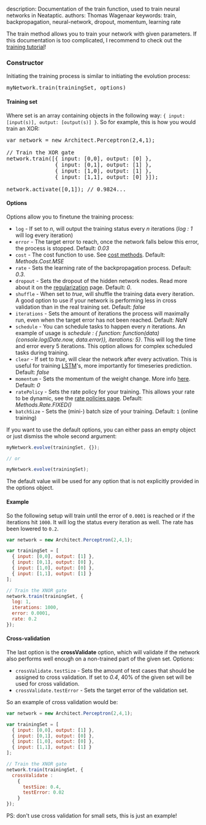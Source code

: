 description: Documentation of the train function, used to train neural networks in Neataptic.
authors: Thomas Wagenaar
keywords: train, backpropagation, neural-network, dropout, momentum, learning rate

The train method allows you to train your network with given parameters. If this
documentation is too complicated, I recommend to check out the
[training tutorial](../tutorials/training.md)!

### Constructor
Initiating the training process is similar to initiating the evolution process:

<pre>
myNetwork.train(trainingSet, options)
</pre>

#### Training set

Where set is an array containing objects in the following way: <code>{ input: [input(s)], output: [output(s)] }</code>. So for example, this is how you would train an XOR:

<pre>
var network = new Architect.Perceptron(2,4,1);

// Train the XOR gate
network.train([{ input: [0,0], output: [0] },
               { input: [0,1], output: [1] },
               { input: [1,0], output: [1] },
               { input: [1,1], output: [0] }]);

network.activate([0,1]); // 0.9824...
</pre>

#### Options

Options allow you to finetune the training process:

* `log` - If set to _n_, will output the training status every _n_ iterations (_log : 1_ will log every iteration)
* `error` - The target error to reach, once the network falls below this error, the process is stopped. Default: _0.03_
* `cost` - The cost function to use. See [cost methods](../methods/cost.md). Default: _Methods.Cost.MSE_
* `rate` - Sets the learning rate of the backpropagation process. Default: _0.3_.
* `dropout` - Sets the dropout of the hidden network nodes. Read more about it on the [regularization](../methods/regularization.md) page. Default: _0_.
* `shuffle` - When set to _true_, will shuffle the training data every iteration. A good option to use if your network is performing less in cross validation than in the real training set. Default: _false_
* `iterations` - Sets the amount of iterations the process will maximally run, even when the target error has not been reached. Default: _NaN_
* `schedule` - You can schedule tasks to happen every _n_ iterations. An example of usage is _schedule : { function: function(data){console.log(Date.now, data.error)}, iterations: 5}_. This will log the time and error every 5 iterations. This option allows for complex scheduled tasks during training.
* `clear` - If set to _true_, will clear the network after every activation. This is useful for training [LSTM](../builtins/lstm.md)'s, more importantly for timeseries prediction. Default: _false_
* `momentum` - Sets the momentum of the weight change. More info [here](https://www.willamette.edu/~gorr/classes/cs449/momrate.html). Default: _0_
* `ratePolicy` - Sets the rate policy for your training. This allows your rate to be dynamic, see the [rate policies page](../methods/rate.md). Default: _Methods.Rate.FIXED()_
* `batchSize` - Sets the (mini-) batch size of your training. Default: `1` (online training)

If you want to use the default options, you can either pass an empty object or
just dismiss the whole second argument:

```javascript
myNetwork.evolve(trainingSet, {});

// or

myNetwork.evolve(trainingSet);
```

The default value will be used for any option that is not explicitly provided
in the options object.

#### Example

So the following setup will train until the error of <code>0.0001</code> is reached or if the iterations hit <code>1000</code>. It will log the status every iteration as well. The rate has been lowered to <code>0.2</code>.

```javascript
var network = new Architect.Perceptron(2,4,1);

var trainingSet = [
  { input: [0,0], output: [1] },
  { input: [0,1], output: [0] },
  { input: [1,0], output: [0] },
  { input: [1,1], output: [1] }
];

// Train the XNOR gate
network.train(trainingSet, {
  log: 1,
  iterations: 1000,
  error: 0.0001,
  rate: 0.2
});
```

#### Cross-validation

The last option is the **crossValidate** option, which will validate if the network also performs well enough on a non-trained part of the given set. Options:

* `crossValidate.testSize` - Sets the amount of test cases that should be assigned to cross validation. If set to _0.4_, 40% of the given set will be used for cross validation.
* `crossValidate.testError` - Sets the target error of the validation set.

So an example of cross validation would be:

```javascript
var network = new Architect.Perceptron(2,4,1);

var trainingSet = [
  { input: [0,0], output: [1] },
  { input: [0,1], output: [0] },
  { input: [1,0], output: [0] },
  { input: [1,1], output: [1] }
];

// Train the XNOR gate
network.train(trainingSet, {
  crossValidate :
    {
      testSize: 0.4,
      testError: 0.02
    }
});
```

PS: don't use cross validation for small sets, this is just an example!

